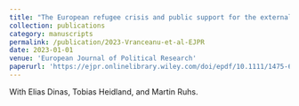 ```yaml
---
title: "The European refugee crisis and public support for the externalisation of migration management"
collection: publications
category: manuscripts
permalink: /publication/2023-Vranceanu-et-al-EJPR
date: 2023-01-01
venue: 'European Journal of Political Research'
paperurl: 'https://ejpr.onlinelibrary.wiley.com/doi/epdf/10.1111/1475-6765.12565'
---
```


With Elias Dinas, Tobias Heidland, and Martin Ruhs.
